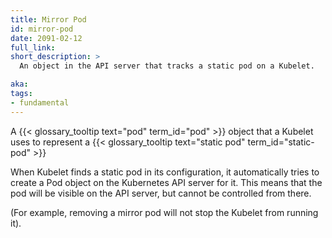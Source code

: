 ```yaml
---
title: Mirror Pod
id: mirror-pod
date: 2091-02-12
full_link: 
short_description: >
  An object in the API server that tracks a static pod on a Kubelet.

aka: 
tags:
- fundamental
---
```

 A {{< glossary_tooltip text="pod" term_id="pod" >}} object that a Kubelet uses
 to represent a {{< glossary_tooltip text="static pod" term_id="static-pod" >}}

<!--more--> 

When Kubelet finds a static pod in its configuration, it automatically tries to
create a Pod object on the Kubernetes API server for it. This means that the pod
will be visible on the API server, but cannot be controlled from there.

(For example, removing a mirror pod will not stop the Kubelet from running it).

